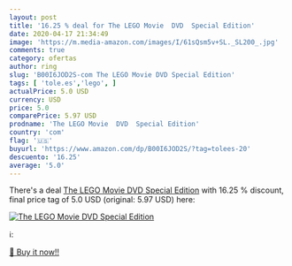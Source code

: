 ```yaml
---
layout: post
title: '16.25 % deal for The LEGO Movie  DVD  Special Edition'
date: 2020-04-17 21:34:49
image: 'https://m.media-amazon.com/images/I/61sQsm5v+SL._SL200_.jpg'
comments: true
category: ofertas
author: ring
slug: 'B00I6JOD2S-com The LEGO Movie DVD Special Edition'
tags: [ 'tole.es','lego', ]
actualPrice: 5.0 USD
currency: USD
price: 5.0
comparePrice: 5.97 USD
prodname: 'The LEGO Movie  DVD  Special Edition'
country: 'com'
flag: '🇺🇸'
buyurl: 'https://www.amazon.com/dp/B00I6JOD2S/?tag=tolees-20'
descuento: '16.25'
average: '5.0'
---
```


There's a deal [The LEGO Movie  DVD  Special Edition](https://www.amazon.com/dp/B00I6JOD2S/?tag=tolees-20)  with  16.25 % discount, final price tag of  5.0 USD (original: 5.97 USD) here:

[![The LEGO Movie  DVD  Special Edition](https://m.media-amazon.com/images/I/61sQsm5v+SL._SL200_.jpg)](https://www.amazon.com/dp/B00I6JOD2S/?tag=tolees-20)

ℹ️:


[🛒 Buy it now!!](https://www.amazon.com/dp/B00I6JOD2S/?tag=tolees-20)
